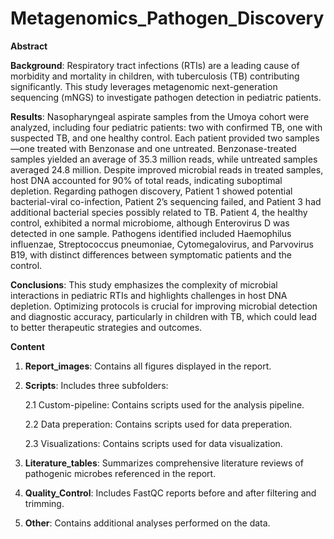 # Metagenomics_Pathogen_Discovery

**Abstract**

**Background**: Respiratory tract infections (RTIs) are a leading cause of morbidity and mortality in children, with tuberculosis (TB) contributing significantly. This study leverages metagenomic next-generation sequencing (mNGS) to investigate pathogen detection in pediatric patients.

**Results**: Nasopharyngeal aspirate samples from the Umoya cohort were analyzed, including four pediatric patients: two with confirmed TB, one with suspected TB, and one healthy control. Each patient provided two samples—one treated with Benzonase and one untreated. Benzonase-treated samples yielded an average of 35.3 million reads, while untreated samples averaged 24.8 million. Despite improved microbial reads in treated samples, host DNA accounted for 90% of total reads, indicating suboptimal depletion. Regarding pathogen discovery, Patient 1 showed potential bacterial-viral co-infection, Patient 2’s sequencing failed, and Patient 3 had additional bacterial species possibly related to TB. Patient 4, the healthy control, exhibited a normal microbiome, although Enterovirus D was detected in one sample. Pathogens identified included Haemophilus influenzae, Streptococcus pneumoniae, Cytomegalovirus, and Parvovirus B19, with distinct differences between symptomatic patients and the control.

**Conclusions**: This study emphasizes the complexity of microbial interactions in pediatric RTIs and highlights challenges in host DNA depletion. Optimizing protocols is crucial for improving microbial detection and diagnostic accuracy, particularly in children with TB, which could lead to better therapeutic strategies and outcomes.

**Content**
1. **Report_images**: Contains all figures displayed in the report.
2. **Scripts**: Includes three subfolders:

   2.1 Custom-pipeline: Contains scripts used for the analysis pipeline. 

   2.2 Data preperation: Contains scripts used for data preperation. 

   2.3 Visualizations: Contains scripts used for data visualization.
4. **Literature_tables**: Summarizes comprehensive literature reviews of pathogenic microbes referenced in the report.
5. **Quality_Control**: Includes FastQC reports before and after filtering and trimming.
6. **Other**: Contains additional analyses performed on the data.
